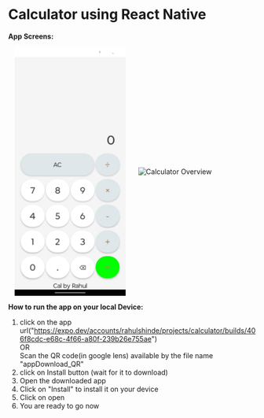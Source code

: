 # Calculator using React Native
**App Screens:**<br>
<div style="display: flex; justify-content: space-around; align-items: center;">
  <img src="https://github.com/Rahulshinde01/calculator-React-Native1/blob/main/calculatorImage1.jpeg" alt="Calculator Overview" width="45%" />
  <img src="ttps://github.com/Rahulshinde01/calculator-React-Native1/blob/main/calculatorImage2.jpeg" alt="Calculator Overview" width="45%" />
  
</div>


**How to run the app on your local Device:**

1. click on the app url("https://expo.dev/accounts/rahulshinde/projects/calculator/builds/406f8cdc-e68c-4f66-a80f-239b26e755ae") <br>
OR <br>
Scan the QR code(in google lens) available by the file name "appDownload_QR"
3. click on Install button (wait for it to download)
4. Open the downloaded app
5. Click on "Install" to install it on your device
6. Click on open
7. You are ready to go now 
